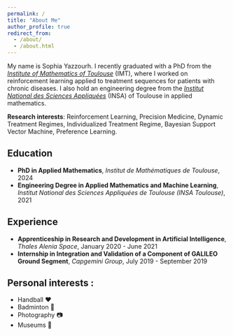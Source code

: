 ```yaml
---
permalink: /
title: "About Me"
author_profile: true
redirect_from: 
  - /about/
  - /about.html
---
```


My name is Sophia Yazzourh. I recently graduated with a PhD from the [*Institute of Mathematics of Toulouse*](https://www.math.univ-toulouse.fr/en/) (IMT), where I worked on reinforcement learning applied to treatment sequences for patients with chronic diseases. I also hold an engineering degree from the [*Institut National des Sciences Appliquées*](https://www.insa-toulouse.fr/en) (INSA) of Toulouse in applied mathematics.


**Research interests**: Reinforcement Learning, Precision Medicine, Dynamic Treatment Regimes, Individualized Treatment Regime, Bayesian Support Vector Machine, Preference Learning.


## Education
* **PhD in Applied Mathematics**, *Institut de Mathématiques de Toulouse*, 2024
* **Engineering Degree in Applied Mathematics and Machine Learning**, *Institut National des Sciences Appliquées de Toulouse (INSA Toulouse)*, 2021

## Experience
* **Apprenticeship in Research and Development in Artificial Intelligence**, *Thales Alenia Space*, January 2020 - June 2021
* **Internship in Integration and Validation of a Component of GALILEO Ground Segment**, *Capgemini Group*, July 2019 - September 2019


## Personal interests : 
* Handball :heart:
* Badminton :seedling:
* Photography :camera:
* Museums :european_castle: